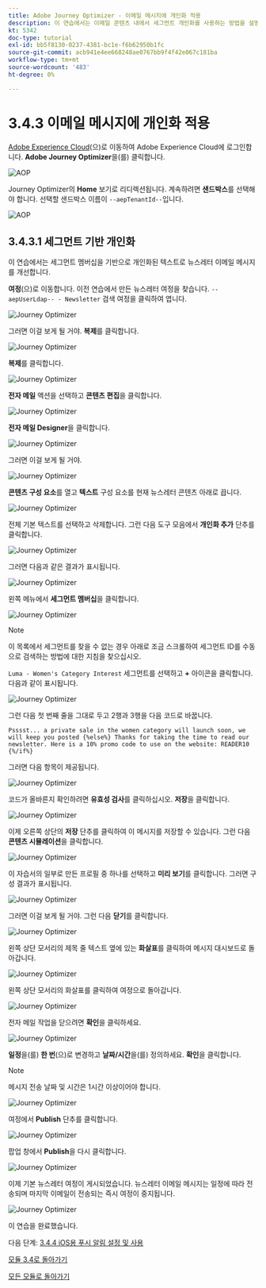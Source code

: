 ```yaml
---
title: Adobe Journey Optimizer - 이메일 메시지에 개인화 적용
description: 이 연습에서는 이메일 콘텐츠 내에서 세그먼트 개인화를 사용하는 방법을 설명합니다
kt: 5342
doc-type: tutorial
exl-id: bb5f8130-0237-4381-bc1e-f6b62950b1fc
source-git-commit: acb941e4ee668248ae0767bb9f4f42e067c181ba
workflow-type: tm+mt
source-wordcount: '483'
ht-degree: 0%

---
```


# 3.4.3 이메일 메시지에 개인화 적용

[Adobe Experience Cloud](https://experience.adobe.com)(으)로 이동하여 Adobe Experience Cloud에 로그인합니다. **Adobe Journey Optimizer**&#x200B;을(를) 클릭합니다.

![AOP](./../../../modules/ajo-b2c/module3.2/images/acophome.png)

Journey Optimizer의 **Home** 보기로 리디렉션됩니다. 계속하려면 **샌드박스**&#x200B;를 선택해야 합니다. 선택할 샌드박스 이름이 ``--aepTenantId--``입니다.

![AOP](./../../../modules/ajo-b2c/module3.2/images/acoptriglp.png)

## 3.4.3.1 세그먼트 기반 개인화

이 연습에서는 세그먼트 멤버십을 기반으로 개인화된 텍스트로 뉴스레터 이메일 메시지를 개선합니다.

**여정**(으)로 이동합니다. 이전 연습에서 만든 뉴스레터 여정을 찾습니다. `--aepUserLdap-- - Newsletter` 검색 여정을 클릭하여 엽니다.

![Journey Optimizer](./images/sbp1.png)

그러면 이걸 보게 될 거야. **복제**&#x200B;를 클릭합니다.

![Journey Optimizer](./images/sbp2.png)

**복제**&#x200B;를 클릭합니다.

![Journey Optimizer](./images/sbp3.png)

**전자 메일** 액션을 선택하고 **콘텐츠 편집**&#x200B;을 클릭합니다.

![Journey Optimizer](./images/sbp3a.png)

**전자 메일 Designer**&#x200B;을 클릭합니다.

![Journey Optimizer](./images/sbp4.png)

그러면 이걸 보게 될 거야.

![Journey Optimizer](./images/sbp5.png)

**콘텐츠 구성 요소**&#x200B;를 열고 **텍스트** 구성 요소를 현재 뉴스레터 콘텐츠 아래로 끕니다.

![Journey Optimizer](./images/sbp6.png)

전체 기본 텍스트를 선택하고 삭제합니다. 그런 다음 도구 모음에서 **개인화 추가** 단추를 클릭합니다.

![Journey Optimizer](./images/sbp7.png)

그러면 다음과 같은 결과가 표시됩니다.

![Journey Optimizer](./images/seg1.png)

왼쪽 메뉴에서 **세그먼트 멤버십**&#x200B;을 클릭합니다.

![Journey Optimizer](./images/seg2.png)

>[!NOTE]
>
>이 목록에서 세그먼트를 찾을 수 없는 경우 아래로 조금 스크롤하여 세그먼트 ID를 수동으로 검색하는 방법에 대한 지침을 찾으십시오.

`Luma - Women's Category Interest` 세그먼트를 선택하고 **+** 아이콘을 클릭합니다. 다음과 같이 표시됩니다.

![Journey Optimizer](./images/seg3.png)

그런 다음 첫 번째 줄을 그대로 두고 2행과 3행을 다음 코드로 바꿉니다.

``
    Psssst... a private sale in the women category will launch soon, we will keep you posted
{%else%}
    Thanks for taking the time to read our newsletter. Here is a 10% promo code to use on the website: READER10
{%/if%}
``

그러면 다음 항목이 제공됩니다.

![Journey Optimizer](./images/seg4.png)

코드가 올바른지 확인하려면 **유효성 검사**&#x200B;를 클릭하십시오. **저장**&#x200B;을 클릭합니다.

![Journey Optimizer](./images/sbp8.png)

이제 오른쪽 상단의 **저장** 단추를 클릭하여 이 메시지를 저장할 수 있습니다. 그런 다음 **콘텐츠 시뮬레이션**&#x200B;을 클릭합니다.

![Journey Optimizer](./images/sbp9.png)

이 자습서의 일부로 만든 프로필 중 하나를 선택하고 **미리 보기**&#x200B;를 클릭합니다. 그러면 구성 결과가 표시됩니다.

![Journey Optimizer](./images/sbp10.png)

그러면 이걸 보게 될 거야. 그런 다음 **닫기**&#x200B;를 클릭합니다.

![Journey Optimizer](./images/sbp10fff.png)

왼쪽 상단 모서리의 제목 줄 텍스트 옆에 있는 **화살표**&#x200B;를 클릭하여 메시지 대시보드로 돌아갑니다.

![Journey Optimizer](./images/sbp11.png)

왼쪽 상단 모서리의 화살표를 클릭하여 여정으로 돌아갑니다.

![Journey Optimizer](./images/oc79afff.png)

전자 메일 작업을 닫으려면 **확인**&#x200B;을 클릭하세요.

![Journey Optimizer](./images/oc79bfff.png)

**일정**&#x200B;을(를) **한 번**(으)로 변경하고 **날짜/시간**&#x200B;을(를) 정의하세요. **확인**&#x200B;을 클릭합니다.

>[!NOTE]
>
>메시지 전송 날짜 및 시간은 1시간 이상이어야 합니다.

![Journey Optimizer](./images/sbp18.png)

여정에서 **Publish** 단추를 클릭합니다.

![Journey Optimizer](./images/sbp19.png)

팝업 창에서 **Publish**&#x200B;을 다시 클릭합니다.

![Journey Optimizer](./images/sbp20.png)

이제 기본 뉴스레터 여정이 게시되었습니다. 뉴스레터 이메일 메시지는 일정에 따라 전송되며 마지막 이메일이 전송되는 즉시 여정이 중지됩니다.

![Journey Optimizer](./images/sbp20fff.png)

이 연습을 완료했습니다.

다음 단계: [3.4.4 iOS용 푸시 알림 설정 및 사용](./ex4.md)

[모듈 3.4로 돌아가기](./journeyoptimizer.md)

[모든 모듈로 돌아가기](../../../overview.md)
